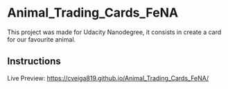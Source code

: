 # Animal_Trading_Cards_FeNA
This project was made for Udacity Nanodegree, it consists in create a card for our favourite animal.

## Instructions
Live Preview: https://cveiga819.github.io/Animal_Trading_Cards_FeNA/




